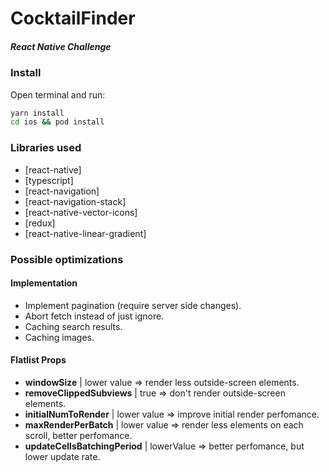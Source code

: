 # CocktailFinder
##### React Native Challenge
### Install
Open terminal and run:
```sh
yarn install
cd ios && pod install
```
### Libraries used
* [react-native]
* [typescript]
* [react-navigation]
* [react-navigation-stack]
* [react-native-vector-icons]
* [redux]
* [react-native-linear-gradient]
### Possible optimizations
#### Implementation
* Implement pagination (require server side changes).
* Abort fetch instead of just ignore.
* Caching search results.
* Caching images.
#### Flatlist Props
* **windowSize** | lower value => render less outside-screen elements.
* **removeClippedSubviews** | true => don't render outside-screen elements.
* **initialNumToRender** | lower value => improve initial render perfomance.
* **maxRenderPerBatch** | lower value => render less elements on each scroll, better perfomance.
* **updateCellsBatchingPeriod** | lowerValue => better perfomance, but lower update rate.
